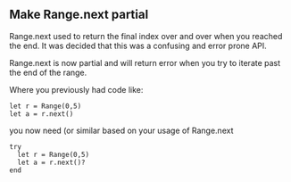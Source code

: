 ## Make Range.next partial

Range.next used to return the final index over and over when you reached the end. It was decided that this was a confusing and error prone API.

Range.next is now partial and will return error when you try to iterate past the end of the range.

Where you previously had code like:

```pony
let r = Range(0,5)
let a = r.next()
```

you now need (or similar based on your usage of Range.next

```pony
try
  let r = Range(0,5)
  let a = r.next()?
end
```
